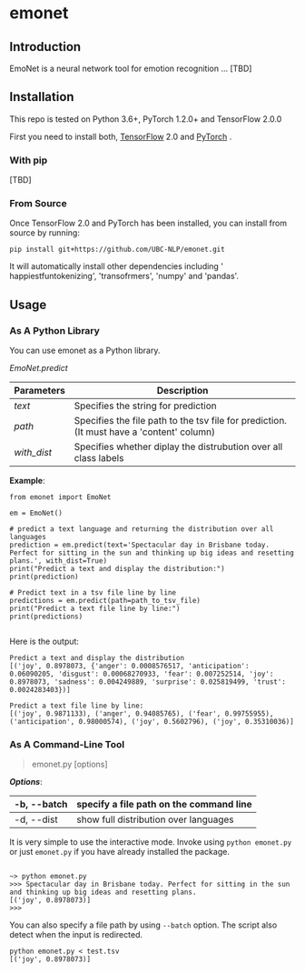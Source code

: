# emonet
## Introduction
EmoNet is a neural network tool for emotion recognition ... [TBD]

## Installation
This repo is tested on Python 3.6+, PyTorch 1.2.0+ and TensorFlow 2.0.0

First you need to install both, [TensorFlow](https://www.tensorflow.org/install/pip#tensorflow-2.0-rc-is-available) 2.0 and [PyTorch](https://pytorch.org/get-started/locally/#start-locally) .

### With pip
[TBD]

### From Source
Once TensorFlow 2.0 and PyTorch has been installed, you can install from source by running:
```
pip install git+https://github.com/UBC-NLP/emonet.git
```
It will automatically install other dependencies including '
happiestfuntokenizing', 'transofrmers', 'numpy' and 'pandas'.

## Usage
### As A Python Library
You can use emonet as a Python library.

*EmoNet.predict*


| **Parameters** | **Description** | 
|---| --- | 
| *text* | Specifies the string for prediction |
| *path* | Specifies the file path to the tsv file for prediction. (It must have a 'content' column) |
| *with_dist* | Specifies whether diplay the distrubution over all class labels |


**Example**:
```
from emonet import EmoNet

em = EmoNet()

# predict a text language and returning the distribution over all languages
prediction = em.predict(text='Spectacular day in Brisbane today. Perfect for sitting in the sun and thinking up big ideas and resetting plans.', with_dist=True)
print("Predict a text and display the distribution:")
print(prediction)

# Predict text in a tsv file line by line
predictions = em.predict(path=path_to_tsv_file)
print("Predict a text file line by line:")
print(predictions)


```

Here is the output:
```
Predict a text and display the distribution
[('joy', 0.8978073, {'anger': 0.0008576517, 'anticipation': 0.06090205, 'disgust': 0.00068270933, 'fear': 0.007252514, 'joy': 0.8978073, 'sadness': 0.004249889, 'surprise': 0.025819499, 'trust': 0.0024283403})]

Predict a text file line by line:
[('joy', 0.9871133), ('anger', 0.94085765), ('fear', 0.99755955), ('anticipation', 0.98000574), ('joy', 0.5602796), ('joy', 0.35310036)]
```


### As A Command-Line Tool
> emonet.py [options]

***Options***: 

| -b, --batch | specify a file path on the command line | 
|---| --- | 
| -d, --dist | show full distribution over languages |

It is very simple to use the interactive mode. Invoke using ` python
emonet.py ` or just ` emonet.py ` if you have already installed the
package.

```

~> python emonet.py
>>> Spectacular day in Brisbane today. Perfect for sitting in the sun and thinking up big ideas and resetting plans.
[('joy', 0.8978073)]
>>>
```

You can also specify a file path by using `--batch` option. The script
also detect when the input is redirected.
```
python emonet.py < test.tsv
[('joy', 0.8978073)]
```
